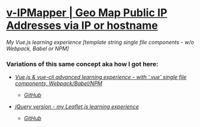 # [v-IPMapper | Geo Map Public IP Addresses via IP or hostname](http://v-ipmapper.ostrike.com)

*My Vue.js learning experience [template string single file components - w/o Webpack, Babel or NPM]*

### Variations of this same concept aka how I got here:
 * *[Vue.js & vue-cli advanced learning experience - with '.vue' single file components, Webpack/Babel/NPM](http://v-ipmapper.ostrike.com)*
   * *[GitHub](https://github.com/oze4/ipvue)*
   
 * *[jQuery version - my Leaflet.js learning experience](http://ipmapper.ostrike.com)*
   * *[GitHub](https://github.com/oze4/ipMapper)*

